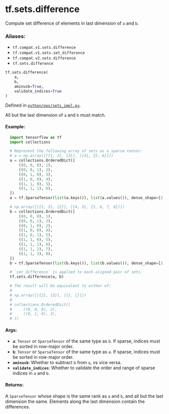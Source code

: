 <div itemscope itemtype="http://developers.google.com/ReferenceObject">
<meta itemprop="name" content="tf.sets.difference" />
<meta itemprop="path" content="Stable" />
</div>

# tf.sets.difference

Compute set difference of elements in last dimension of `a` and `b`.

### Aliases:

* `tf.compat.v1.sets.difference`
* `tf.compat.v1.sets.set_difference`
* `tf.compat.v2.sets.difference`
* `tf.sets.difference`

``` python
tf.sets.difference(
    a,
    b,
    aminusb=True,
    validate_indices=True
)
```



Defined in [`python/ops/sets_impl.py`](/code/stable/tensorflow/python/ops/sets_impl.py).

<!-- Placeholder for "Used in" -->

All but the last dimension of `a` and `b` must match.

#### Example:



```python
  import tensorflow as tf
  import collections

  # Represent the following array of sets as a sparse tensor:
  # a = np.array([[{1, 2}, {3}], [{4}, {5, 6}]])
  a = collections.OrderedDict([
      ((0, 0, 0), 1),
      ((0, 0, 1), 2),
      ((0, 1, 0), 3),
      ((1, 0, 0), 4),
      ((1, 1, 0), 5),
      ((1, 1, 1), 6),
  ])
  a = tf.SparseTensor(list(a.keys()), list(a.values()), dense_shape=[2, 2, 2])

  # np.array([[{1, 3}, {2}], [{4, 5}, {5, 6, 7, 8}]])
  b = collections.OrderedDict([
      ((0, 0, 0), 1),
      ((0, 0, 1), 3),
      ((0, 1, 0), 2),
      ((1, 0, 0), 4),
      ((1, 0, 1), 5),
      ((1, 1, 0), 5),
      ((1, 1, 1), 6),
      ((1, 1, 2), 7),
      ((1, 1, 3), 8),
  ])
  b = tf.SparseTensor(list(b.keys()), list(b.values()), dense_shape=[2, 2, 4])

  # `set_difference` is applied to each aligned pair of sets.
  tf.sets.difference(a, b)

  # The result will be equivalent to either of:
  #
  # np.array([[{2}, {3}], [{}, {}]])
  #
  # collections.OrderedDict([
  #     ((0, 0, 0), 2),
  #     ((0, 1, 0), 3),
  # ])
```

#### Args:


* <b>`a`</b>: `Tensor` or `SparseTensor` of the same type as `b`. If sparse, indices
    must be sorted in row-major order.
* <b>`b`</b>: `Tensor` or `SparseTensor` of the same type as `a`. If sparse, indices
    must be sorted in row-major order.
* <b>`aminusb`</b>: Whether to subtract `b` from `a`, vs vice versa.
* <b>`validate_indices`</b>: Whether to validate the order and range of sparse indices
   in `a` and `b`.


#### Returns:

A `SparseTensor` whose shape is the same rank as `a` and `b`, and all but
the last dimension the same. Elements along the last dimension contain the
differences.
